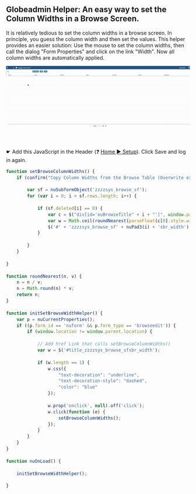 ## Globeadmin Helper: An easy way to set the Column Widths in a Browse Screen.

It is relatively tedious to set the column widths in a browse screen. In principle, you guess the column width and then set the values.
This helper provides an easier solution: Use the mouse to set the column widths, then call the dialog "Form Properties" and click on the link "Width". 
Now all column widths are automatically applied.

<p align="left">
  <img src="screenshots/setbrowsecolumnwidths.gif">
</p>

☛  Add this JavaScript in the Header (❓ [Home ► Setup](/common/setup_header.gif)). Click Save and log in again.
  
```javascript
function setBrowseColumnWidths() {
    if (confirm("Copy Column Widths from the Browse Table (Overwrite existing values)?")) {

        var sf = nuSubformObject('zzzzsys_browse_sf');
        for (var i = 0; i < sf.rows.length; i++) {

            if (sf.deleted[i] == 0) {
                var c = $("div[id='nuBrowseTitle" + i + "']", window.parent.document);
                var w = Math.ceil(roundNearest(parseFloat(c[0].style.width), 5)).toString();
                $('#' + 'zzzzsys_browse_sf' + nuPad3(i) + 'sbr_width').val(w.replace('px', '')).change();
            }

        }
    }

}

function roundNearest(n, v) {
    n = n / v;
    n = Math.round(n) * v;
    return n;
}

function initSetBrowseWidthHelper() {
    var p = nuCurrentProperties();
    if ((p.form_id == 'nuform' && p.form_type == 'browseedit')) {
        if (window.location != window.parent.location) {

            // Add href Link that calls setBrowseColumnWidths()
            var w = $('#title_zzzzsys_browse_sfsbr_width');

            if (w.length == 1) {
                w.css({
                    "text-decoration": "underline",
                    "text-decoration-style": "dashed",
                    "color": "blue"
                });

                w.prop('onclick', null).off('click');
                w.click(function (e) {
                    setBrowseColumnWidths();
                });
            }
        }
    }
} 

function nuOnLoad() {

    initSetBrowseWidthHelper();

}
```
